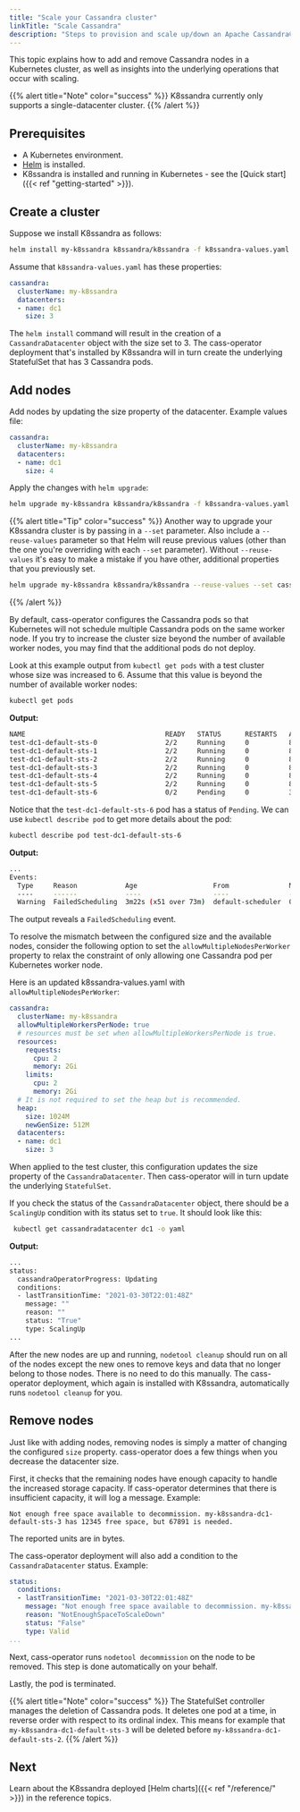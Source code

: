 ```yaml
---
title: "Scale your Cassandra cluster"
linkTitle: "Scale Cassandra"
description: "Steps to provision and scale up/down an Apache Cassandra® cluster in Kubernetes."
---
```


This topic explains how to add and remove Cassandra nodes in a Kubernetes cluster, as well as insights into the underlying operations that occur with scaling. 

{{% alert title="Note" color="success" %}}
K8ssandra currently only supports a single-datacenter cluster.
{{% /alert %}}

## Prerequisites

* A Kubernetes environment.
* [Helm](https://helm.sh/docs/intro/install/) is installed.
* K8ssandra is installed and running in Kubernetes - see the [Quick start]({{< ref "getting-started" >}}).

## Create a cluster

Suppose we install K8ssandra as follows:

```bash
helm install my-k8ssandra k8ssandra/k8ssandra -f k8ssandra-values.yaml
```

Assume that `k8ssandra-values.yaml` has these properties:

```yaml
cassandra:
  clusterName: my-k8ssandra
  datacenters:
  - name: dc1
    size: 3
```

The `helm install` command will result in the creation of a `CassandraDatacenter` object with the size set to 3. The cass-operator deployment that's installed by K8ssandra will in turn create the underlying StatefulSet that has 3 Cassandra pods.

## Add nodes

Add nodes by updating the size property of the datacenter. Example values file:

```yaml
cassandra:
  clusterName: my-k8ssandra
  datacenters:
  - name: dc1
    size: 4
```

Apply the changes with `helm upgrade`:

```bash
helm upgrade my-k8ssandra k8ssandra/k8ssandra -f k8ssandra-values.yaml
```

{{% alert title="Tip" color="success" %}}
Another way to upgrade your K8ssandra cluster is by passing in a `--set` parameter. Also include a `--reuse-values` parameter so that Helm will reuse previous values (other than the one you're overriding with each `--set` parameter). Without `--reuse-values` it's easy to make a mistake if you have other, additional properties that you previously set.  

```bash
helm upgrade my-k8ssandra k8ssandra/k8ssandra --reuse-values --set cassandra.datacenters\[0\].size=4,cassandra.datacenters\[0\].name=dc1
```

{{% /alert %}}

By default, cass-operator configures the Cassandra pods so that Kubernetes will not schedule multiple Cassandra pods on the same worker node. If you try to increase the cluster size beyond the number of available worker nodes, you may find that the additional pods do not deploy. 

Look at this example output from `kubectl get pods` with a test cluster whose size was increased to 6. Assume that this value is beyond the number of available worker nodes:

```bash
kubectl get pods
```

**Output:**

```bash
NAME                                   READY   STATUS      RESTARTS   AGE
test-dc1-default-sts-0                 2/2     Running     0          87m
test-dc1-default-sts-1                 2/2     Running     0          87m
test-dc1-default-sts-2                 2/2     Running     0          87m
test-dc1-default-sts-3                 2/2     Running     0          87m
test-dc1-default-sts-4                 2/2     Running     0          87m
test-dc1-default-sts-5                 2/2     Running     0          87m
test-dc1-default-sts-6                 0/2     Pending     0          3m6s
```

Notice that the `test-dc1-default-sts-6` pod has a status of `Pending`. We can use `kubectl describe pod` to get more details about the pod:

```bash
kubectl describe pod test-dc1-default-sts-6
```

**Output:**

```bash
...
Events:
  Type     Reason            Age                   From               Message
  ----     ------            ----                  ----               -------
  Warning  FailedScheduling  3m22s (x51 over 73m)  default-scheduler  0/6 nodes are available: 6 node(s) didn't match pod affinity/anti-affinity, 6 node(s) didn't satisfy existing pods anti-affinity rules.
```

The output reveals a `FailedScheduling` event.

To resolve the mismatch between the configured size and the available nodes, consider the following option to set the `allowMultipleNodesPerWorker` property to relax the constraint of only allowing one Cassandra pod per Kubernetes worker node.

Here is an updated k8ssandra-values.yaml with `allowMultipleNodesPerWorker`:

```yaml
cassandra:
  clusterName: my-k8ssandra
  allowMultipleWorkersPerNode: true
  # resources must be set when allowMultipleWorkersPerNode is true.   
  resources: 
    requests:
      cpu: 2
      memory: 2Gi
    limits:
      cpu: 2
      memory: 2Gi
  # It is not required to set the heap but is recommended.
  heap:
    size: 1024M
    newGenSize: 512M
  datacenters:
  - name: dc1
    size: 3
```

When applied to the test cluster, this configuration updates the size property of the `CassandraDatacenter`. Then cass-operator will in turn update the underlying `StatefulSet`.

If you check the status of the `CassandraDatacenter` object, there should be a `ScalingUp` condition with its status set to `true`. It should look like this:

```bash
 kubectl get cassandradatacenter dc1 -o yaml
```

**Output:**

```bash
...
status:
  cassandraOperatorProgress: Updating
  conditions:
  - lastTransitionTime: "2021-03-30T22:01:48Z"
    message: ""
    reason: ""
    status: "True"
    type: ScalingUp
...
```

After the new nodes are up and running, `nodetool cleanup` should run on all of the nodes except the new ones to remove keys and data that no longer belong to those nodes. There is no need to do this manually. The cass-operator deployment, which again is installed with K8ssandra, automatically runs `nodetool cleanup` for you.

## Remove nodes

Just like with adding nodes, removing nodes is simply a matter of changing the configured `size` property. cass-operator does a few things when you decrease the datacenter size.

First, it checks that the remaining nodes have enough capacity to handle the increased storage capacity. If cass-operator determines that there is insufficient capacity, it will log a message. Example:

```text
Not enough free space available to decommission. my-k8ssandra-dc1-default-sts-3 has 12345 free space, but 67891 is needed.
```

The reported units are in bytes.

The cass-operator deployment will also add a condition to the `CassandraDatacenter` status. Example:

```yaml
status:
  conditions:
  - lastTransitionTime: "2021-03-30T22:01:48Z"
    message: "Not enough free space available to decommission. my-k8ssandra-dc1-default-sts-3 has 12345 free space, but 67891 is needed."
    reason: "NotEnoughSpaceToScaleDown"
    status: "False"
    type: Valid
...
```

Next, cass-operator runs `nodetool decommission` on the node to be removed. This step is done automatically on your behalf.

Lastly, the pod is terminated.

{{% alert title="Note" color="success" %}}
The StatefulSet controller manages the deletion of Cassandra pods. It deletes one pod at a time, in reverse order with respect to its ordinal index. 
This means for example that `my-k8ssandra-dc1-default-sts-3` will be deleted before `my-k8ssandra-dc1-default-sts-2`.
{{% /alert %}}

## Next

Learn about the K8ssandra deployed [Helm charts]({{< ref "/reference/" >}}) in the reference topics.
